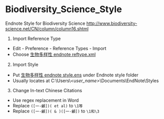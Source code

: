 # Biodiversity_Science_Style
Endnote Style for Biodiversity Science http://www.biodiversity-science.net/CN/column/column16.shtml

1. Import Reference Type
- Edit - Preference - Reference Types - Import
- Choose [生物多样性 endnote reftype.xml](https://github.com/yf23/Biodiversity_Science_Style/blob/master/%E7%94%9F%E7%89%A9%E5%A4%9A%E6%A0%B7%E6%80%A7%20endnote%20reftype.xml)

2. Import Style

 - Put [生物多样性 endnote style.ens](https://github.com/yf23/Biodiversity_Science_Style/blob/master/%E7%94%9F%E7%89%A9%E5%A4%9A%E6%A0%B7%E6%80%A7%20endnote%20style.ens) under Endnote style folder
 - Usually locates at C:\Users\\*<user_name>*\Documents\EndNote\Styles
 
3. Change In-text Chinese Citations
 - Use regex replacement in Word
 - Replace `([一-龥])( et al)` to `\1等`
 - Replace `([一-龥])( & )([一-龥])` to `\1和\3`
